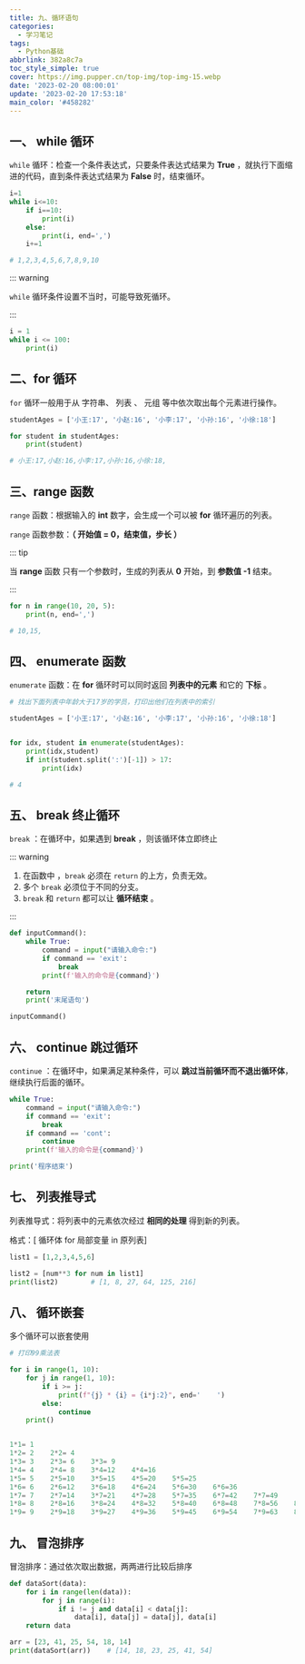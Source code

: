 ```yaml
---
title: 九、循环语句
categories:
  - 学习笔记
tags:
  - Python基础
abbrlink: 382a8c7a
toc_style_simple: true
cover: https://img.pupper.cn/top-img/top-img-15.webp
date: '2023-02-20 08:00:01'
update: '2023-02-20 17:53:18'
main_color: '#458282'
---
```


## 一、 while 循环

`while` 循环：检查一个条件表达式，只要条件表达式结果为 **True** ，就执行下面缩进的代码，直到条件表达式结果为 **False** 时，结束循环。

```python
i=1
while i<=10:
    if i==10:
        print(i)
    else:
        print(i, end=',')
    i+=1

# 1,2,3,4,5,6,7,8,9,10
```

::: warning

`while` 循环条件设置不当时，可能导致死循环。

:::

```python
i = 1
while i <= 100:
    print(i)
```

## 二、for 循环

`for` 循环一般用于从 字符串、 列表 、 元组 等中依次取出每个元素进行操作。

```python
studentAges = ['小王:17', '小赵:16', '小李:17', '小孙:16', '小徐:18']

for student in studentAges:
    print(student)

# 小王:17,小赵:16,小李:17,小孙:16,小徐:18,
```

## 三、range 函数

`range` 函数：根据输入的 **int** 数字，会生成一个可以被 **for** 循环遍历的列表。

`range` 函数参数：**（ 开始值 = 0，结束值，步长 ）**

::: tip

当 **range** 函数 只有一个参数时，生成的列表从 **0** 开始，到 **参数值 -1** 结束。

:::

```python
for n in range(10, 20, 5):
    print(n, end=',')

# 10,15,
```

## 四、 enumerate 函数

`enumerate` 函数：在 **for** 循环时可以同时返回 **列表中的元素** 和它的 **下标** 。

```python
# 找出下面列表中年龄大于17岁的学员，打印出他们在列表中的索引

studentAges = ['小王:17', '小赵:16', '小李:17', '小孙:16', '小徐:18']


for idx, student in enumerate(studentAges):
    print(idx,student)
    if int(student.split(':')[-1]) > 17:
        print(idx)

# 4
```

## 五、 break 终止循环

`break` ：在循环中，如果遇到 **break** ，则该循环体立即终止

::: warning

1.  在函数中 ，`break` 必须在 `return` 的上方，负责无效。
2.  多个 `break` 必须位于不同的分支。
3.  `break` 和 `return` 都可以让 **循环结束** 。

:::

```python
def inputCommand():
    while True:
        command = input("请输入命令:")
        if command == 'exit':
            break
        print(f'输入的命令是{command}')

	return
    print('末尾语句')

inputCommand()
```

## 六、 continue 跳过循环

`continue` ：在循环中，如果满足某种条件，可以 **跳过当前循环而不退出循环体**，继续执行后面的循环。

```python
while True:
    command = input("请输入命令:")
    if command == 'exit':
        break
    if command == 'cont':
        continue
    print(f'输入的命令是{command}')

print('程序结束')
```

## 七、 列表推导式

列表推导式：将列表中的元素依次经过 **相同的处理** 得到新的列表。

格式：[ 循环体 for 局部变量 in 原列表]

```python
list1 = [1,2,3,4,5,6]

list2 = [num**3 for num in list1]
print(list2)		# [1, 8, 27, 64, 125, 216]
```

## 八、 循环嵌套

多个循环可以嵌套使用

```python
# 打印99乘法表

for i in range(1, 10):
    for j in range(1, 10):
        if i >= j:
            print(f"{j} * {i} = {i*j:2}", end='    ')
        else:
            continue
    print()


1*1= 1
1*2= 2    2*2= 4
1*3= 3    2*3= 6    3*3= 9
1*4= 4    2*4= 8    3*4=12    4*4=16
1*5= 5    2*5=10    3*5=15    4*5=20    5*5=25
1*6= 6    2*6=12    3*6=18    4*6=24    5*6=30    6*6=36
1*7= 7    2*7=14    3*7=21    4*7=28    5*7=35    6*7=42    7*7=49
1*8= 8    2*8=16    3*8=24    4*8=32    5*8=40    6*8=48    7*8=56    8*8=64
1*9= 9    2*9=18    3*9=27    4*9=36    5*9=45    6*9=54    7*9=63    8*9=72    9*9=81
```

## 九、 冒泡排序

冒泡排序：通过依次取出数据，两两进行比较后排序

```python
def dataSort(data):
    for i in range(len(data)):
        for j in range(i):
            if i != j and data[i] < data[j]:
                data[i], data[j] = data[j], data[i]
    return data

arr = [23, 41, 25, 54, 18, 14]
print(dataSort(arr))	# [14, 18, 23, 25, 41, 54]
```
